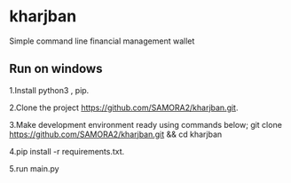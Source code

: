 # kharjban
Simple command line financial management wallet

## Run on windows
1.Install python3 , pip.

2.Clone the project https://github.com/SAMORA2/kharjban.git.

3.Make development environment ready using commands below;
git clone https://github.com/SAMORA2/kharjban.git && cd kharjban

4.pip install -r requirements.txt.

5.run main.py

